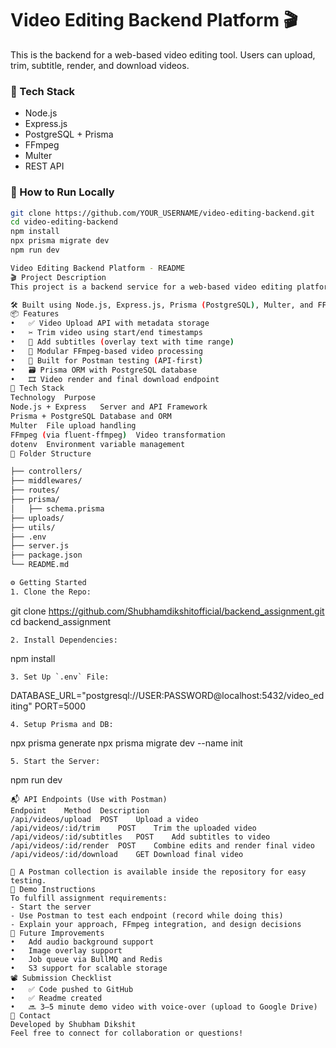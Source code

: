 # Video Editing Backend Platform 🎬

This is the backend for a web-based video editing tool. Users can upload, trim, subtitle, render, and download videos.

### 🔧 Tech Stack
- Node.js
- Express.js
- PostgreSQL + Prisma
- FFmpeg
- Multer
- REST API

### 🚀 How to Run Locally

```bash
git clone https://github.com/YOUR_USERNAME/video-editing-backend.git
cd video-editing-backend
npm install
npx prisma migrate dev
npm run dev

Video Editing Backend Platform - README
🎬 Project Description
This project is a backend service for a web-based video editing platform. It allows users to upload videos, apply basic editing features (trimming, subtitles, etc.), and download the final rendered version.

🛠️ Built using Node.js, Express.js, Prisma (PostgreSQL), Multer, and FFmpeg.
📦 Features
•	✅ Video Upload API with metadata storage
•	✂️ Trim video using start/end timestamps
•	📝 Add subtitles (overlay text with time range)
•	🧱 Modular FFmpeg-based video processing
•	🧪 Built for Postman testing (API-first)
•	🗃️ Prisma ORM with PostgreSQL database
•	🎞️ Video render and final download endpoint
🚀 Tech Stack
Technology	Purpose
Node.js + Express	Server and API Framework
Prisma + PostgreSQL	Database and ORM
Multer	File upload handling
FFmpeg (via fluent-ffmpeg)	Video transformation
dotenv	Environment variable management
📁 Folder Structure

├── controllers/
├── middlewares/
├── routes/
├── prisma/
│   ├── schema.prisma
├── uploads/
├── utils/
├── .env
├── server.js
├── package.json
└── README.md

⚙️ Getting Started
1. Clone the Repo:

```
git clone https://github.com/Shubhamdikshitofficial/backend_assignment.git
cd backend_assignment
```
2. Install Dependencies:

```
npm install
```
3. Set Up `.env` File:

```
DATABASE_URL="postgresql://USER:PASSWORD@localhost:5432/video_editing"
PORT=5000
```
4. Setup Prisma and DB:

```
npx prisma generate
npx prisma migrate dev --name init
```
5. Start the Server:

```
npm run dev
```
📬 API Endpoints (Use with Postman)
Endpoint	Method	Description
/api/videos/upload	POST	Upload a video
/api/videos/:id/trim	POST	Trim the uploaded video
/api/videos/:id/subtitles	POST	Add subtitles to video
/api/videos/:id/render	POST	Combine edits and render final video
/api/videos/:id/download	GET	Download final video

📂 A Postman collection is available inside the repository for easy testing.
🎯 Demo Instructions
To fulfill assignment requirements:
- Start the server
- Use Postman to test each endpoint (record while doing this)
- Explain your approach, FFmpeg integration, and design decisions
🎁 Future Improvements
•	Add audio background support
•	Image overlay support
•	Job queue via BullMQ and Redis
•	S3 support for scalable storage
📽️ Submission Checklist
•	✅ Code pushed to GitHub
•	✅ Readme created
•	🔜 3–5 minute demo video with voice-over (upload to Google Drive)
📮 Contact
Developed by Shubham Dikshit
Feel free to connect for collaboration or questions!
